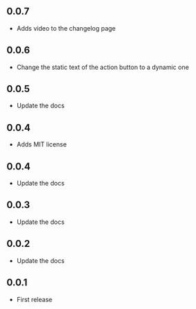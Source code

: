 ## 0.0.7
* Adds video to the changelog page
## 0.0.6
* Change the static text of the action button to a dynamic one
## 0.0.5
* Update the docs
## 0.0.4
* Adds MIT license
## 0.0.4
* Update the docs
## 0.0.3
* Update the docs
## 0.0.2
* Update the docs
## 0.0.1
* First release